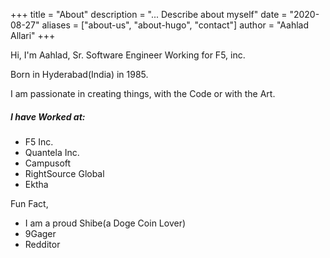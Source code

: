+++
title = "About"
description = "... Describe about myself"
date = "2020-08-27"
aliases = ["about-us", "about-hugo", "contact"]
author = "Aahlad Allari"
+++

Hi, I'm Aahlad, Sr. Software Engineer Working for F5, inc.

Born in Hyderabad(India) in 1985.

I am passionate in creating things, with the Code or with the Art.

##### I have Worked at:

* F5 Inc.
* Quantela Inc.
* Campusoft
* RightSource Global
* Ektha


Fun Fact,
* I am a proud Shibe(a Doge Coin Lover)
* 9Gager
* Redditor
